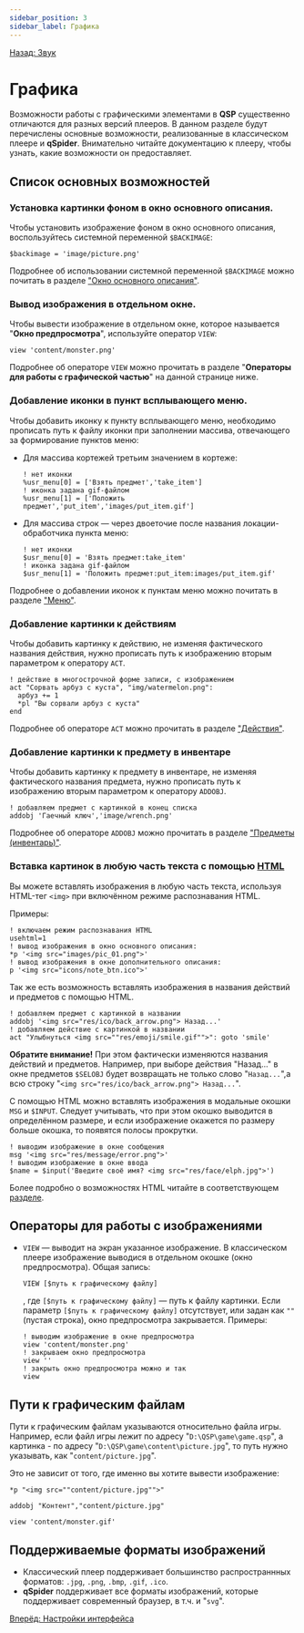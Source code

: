 ```yaml
---
sidebar_position: 3
sidebar_label: Графика
---
```

[Назад: Звук](sound)

# Графика

Возможности работы с графическими элементами в **QSP** существенно отличаются для разных версий плееров. В данном разделе будут перечислены основные возможности, реализованные в классическом плеере и **qSpider**. Внимательно читайте документацию к плееру, чтобы узнать, какие возможности он предоставляет.

## Список основных возможностей

### Установка картинки фоном в окно основного описания.

Чтобы установить изображение фоном в окно основного описания, воспользуйтесь системной переменной `$BACKIMAGE`:

```qsp
$backimage = 'image/picture.png'
```

Подробнее об использовании системной переменной `$BACKIMAGE` можно почитать в разделе ["Окно основного описания"](../text_print/main).

### Вывод изображения в отдельном окне.

Чтобы вывести изображение в отдельном окне, которое называется "**Окно предпросмотра**", используйте оператор `VIEW`:

```qsp
view 'content/monster.png'
```

Подробнее об операторе `VIEW` можно прочитать в разделе "**Операторы для работы с графической частью**" на данной странице ниже.

### Добавление иконки в пункт всплывающего меню.

Чтобы добавить иконку к пункту всплывающего меню, необходимо прописать путь к файлу иконки при заполнении массива, отвечающего за формирование пунктов меню:

* Для массива кортежей третьим значением в кортеже:
	```qsp
	! нет иконки
	%usr_menu[0] = ['Взять предмет','take_item']
	! иконка задана gif-файлом
	%usr_menu[1] = ['Положить предмет','put_item','images/put_item.gif']
	```
* Для массива строк — через двоеточие после названия локации-обработчика пункта меню:
	```qsp
	! нет иконки
	$usr_menu[0] = 'Взять предмет:take_item'
	! иконка задана gif-файлом
	$usr_menu[1] = 'Положить предмет:put_item:images/put_item.gif'
	```

Подробнее о добавлении иконок к пунктам меню можно почитать в разделе ["Меню"](menu).

### Добавление картинки к действиям

Чтобы добавить картинку к действию, не изменяя фактического названия действия, нужно прописать путь к изображению вторым параметром к оператору `ACT`.

```qsp
! действие в многострочной форме записи, с изображением
act "Сорвать арбуз с куста", "img/watermelon.png":
  арбуз += 1
  *pl "Вы сорвали арбуз с куста"
end
```

Подробнее об операторе `ACT` можно прочитать в разделе ["Действия"](../acts).

### Добавление картинки к предмету в инвентаре

Чтобы добавить картинку к предмету в инвентаре, не изменяя фактического названия предмета, нужно прописать путь к изображению вторым параметром к оператору `ADDOBJ`.

```qsp
! добавляем предмет с картинкой в конец списка
addobj 'Гаечный ключ','image/wrench.png'
```

Подробнее об операторе `ADDOBJ` можно прочитать в разделе ["Предметы (инвентарь)"](../objs).

### Вставка картинок в любую часть текста с помощью [HTML](html)

Вы можете вставлять изображения в любую часть текста, используя HTML-тег `<img>` при включённом режиме распознавания HTML. 

Примеры:

```qsp
! включаем режим распознавания HTML
usehtml=1
! вывод изображения в окно основного описания:
*p '<img src="images/pic_01.png">'
! вывод изображения в окне дополнительного описания:
p '<img src="icons/note_btn.ico">'
```

Так же есть возможность вставлять изображения в названия действий и предметов с помощью HTML.

```qsp
! добавляем предмет с картинкой в названии
addobj '<img src="res/ico/back_arrow.png"> Назад...'
! добавляем действие с картинкой в названии
act "Улыбнуться <img src=""res/emoji/smile.gif"">": goto 'smile'
```

**Обратите внимание!** При этом фактически изменяются названия действий и предметов. Например, при выборе действия "Назад\..." в окне предметов `$SELOBJ` будет возвращать не только слово "`Назад...`",а всю строку "`<img src="res/ico/back_arrow.png"> Назад...`".

С помощью HTML можно вставлять изображения в модальные окошки `MSG` и `$INPUT`. Следует учитывать, что при этом окошко выводится в определённом размере, и если изображение окажется по размеру больше окошка, то появятся полосы прокрутки.

```qsp
! выводим изображение в окне сообщения
msg '<img src="res/message/error.png">'
! выводим изображение в окне ввода
$name = $input('Введите своё имя? <img src="res/face/elph.jpg">')
```

Более подробно о возможностях HTML читайте в соответствующем [разделе](html).

## Операторы для работы с изображениями

* `VIEW` — выводит на экран указанное изображение. В классическом плеере изображение выводися в отдельном окошке (окно предпросмотра). Общая запись:
    ```qsp
    VIEW [$путь к графическому файлу]
    ```
    , где `[$путь к графическому файлу]` — путь к файлу картинки. Если параметр `[$путь к графическому файлу]` отсутствует, или задан как `""` (пустая строка), окно предпросмотра закрывается.
    Примеры:
    ```qsp
    ! выводим изображение в окне предпросмотра
    view 'content/monster.png'
    ! закрываем окно предпросмотра
    view ''
    ! закрыть окно предпросмотра можно и так
    view
    ```

## Пути к графическим файлам

Пути к графическим файлам указываются относительно файла игры. Например, если файл игры лежит по адресу "`D:\QSP\game\game.qsp`", а картинка - по адресу "`D:\QSP\game\content\picture.jpg`", то путь нужно указывать, как "`content/picture.jpg`".

Это не зависит от того, где именно вы хотите вывести изображение:

```qsp
*p "<img src=""content/picture.jpg"">"

addobj "Контент","content/picture.jpg"

view 'content/monster.gif'
```

## Поддерживаемые форматы изображений

* Классический плеер поддерживает большинство распространнных форматов: `.jpg`, `.png`, `.bmp`, `.gif`, `.ico`.
* **qSpider** поддерживает все форматы изображений, которые поддерживает современный браузер, в т.ч. и "`svg`".

[Вперёд: Настройки интерфейса](interface)
